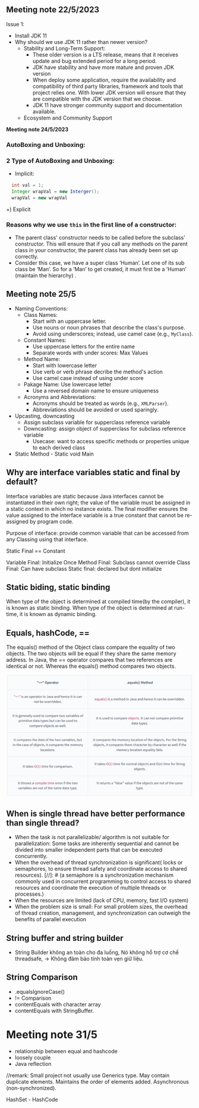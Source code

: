## Meeting note 22/5/2023

Issue 1:

- Install JDK 11
- Why should we use JDK 11 rather than newer version?
    - Stability and Long-Term Support:
        - These older version is a LTS release, means that it receives update and bug extended period  for a long period.
        - JDK have stability and have more mature and proven JDK version
        - When deploy some application, require the availability and compatibility of third party libraries, framework and tools that project relies one. With lower JDK version will ensure that they are compatible with the JDK version that we choose.
        - JDK 11 have stronger community support and documentation available.
    - Ecosystem and Community Support

**Meeting note 24/5/2023**

### AutoBoxing and  Unboxing:

### 2 Type of  AutoBoxing and Unboxing:

+ Implicit:

```java
  int val = 1;
  Integer wrapVal = new Interger();
  wrapVal = new wrapVal
```

+) Explicit

### Reasons why we use `this` in the first line of a constructor:

+ The parent class' constructor needs to be called before the subclass' constructor. This will ensure that if you call any methods on the parent class in your constructor, the parent class has already been set up correctly.
+ Consider this case, we have a super class ‘Human’. Let one of its sub class be ‘Man’. So for a ‘Man’ to get created, it must first be a ‘Human’ (maintain the hierarchy) .
## Meeting note 25/5

+ Naming Conventions:
    + Class Names:
        + Start with an uppercase letter.
        + Use nouns or noun phrases that describe the class's purpose.
        + Avoid using underscores; instead, use camel case (e.g., `MyClass`).
    + Constant Names:
        + Use uppercase letters for the entire name
        + Separate words with under scores: Max Values
    + Method Name:
        + Start with lowercase letter
        + Use verb or verb phrase decribe the method's action
        + Use camel case instead of using under score
    + Pakage Name: Use lowercase letter
        + Use a reversed domain name to ensure uniqueness
    + Acronyms and Abbreviations:
        + Acronyms should be treated as words (e.g., `XMLParser`).
        + Abbreviations should be avoided or used sparingly.
+ Upcasting, downcasting
    + Assign subclass variable for supperclass reference variable
    + Downcasting: assign object of supperclass for subclass reference variable
      + Usecase: want to access specific methods or properties unique to each derived class 
+ Static Method - Static void Main
## Why are interface variables static and final by default?
Interface variables are static because Java interfaces cannot be instantiated in their own right; the value of the variable must be assigned in a static context in which no instance exists. The final modifier ensures the value assigned to the interface variable is a true constant that cannot be re-assigned by program code.

Purpose of interface: provide common variable that can be accessed from any Classing using that interface.

Static Final == Constant

Variable Final: Initialize Once
Method Final: Subclass cannot override
Class Final: Can have subclass
Static final: declared but dont initialize

## Static biding, static binding
When type of the object is determined at compiled time(by the compiler), it is known as static binding.
When type of the object is determined at run-time, it is known as dynamic binding.

## Equals, hashCode, ==
The equals() method of the Object class compare the equality of two objects. The two objects will be equal if they share the same memory address.
In Java, the == operator compares that two references are identical or not. Whereas the equals() method compares two objects.

![img.png](img.png)

## When is single thread have better performance than single thread?
+ When the task is not parallelizable/ algorithm is not suitable for parallelization: Some tasks are inherently sequential and cannot be divided into smaller independent parts that can be executed concurrently.
+ When the overhead of thread synchronization is significant( locks or semaphores, to ensure thread safety and coordinate access to shared resources).
[//]: # (a semaphore is a synchronization mechanism commonly used in concurrent programming to control access to shared resources and coordinate the execution of multiple threads or processes.)
+ When the resources are limited (lack of CPU, memory, fast I/O system)
+ When the problem size is small: For small problem sizes, the overhead of thread creation, management, and synchronization can outweigh the benefits of parallel execution


## String buffer and string builder
+ String Builder không an toàn cho đa luồng, Nó không hỗ trợ cơ chế threadsafe, -> Không đảm bảo tính toàn vẹn giữ liệu.

## String Comparison
+ .equalsIgnoreCase()
+ != Comparison
+ contentEquals with character array
+ contentEquals with StringBuffer.

# Meeting note 31/5
+ relationship between equal and hashcode
+ loosely couple
+ Java reflection

//remark: Small project not usually use Generics type.
May contain duplicate elements.
Maintains the order of elements added.
Asynchronous (non-synchronized).

HashSet - HashCode

